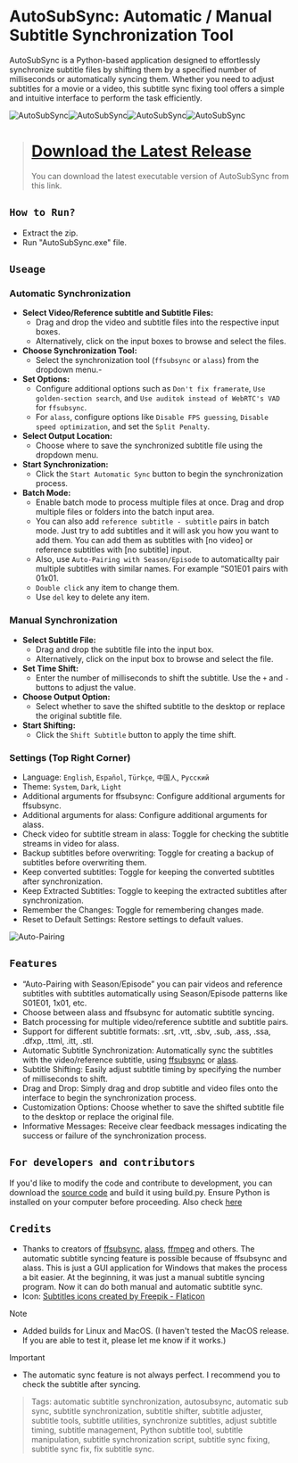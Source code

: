 # AutoSubSync: Automatic / Manual Subtitle Synchronization Tool
AutoSubSync is a Python-based application designed to effortlessly synchronize subtitle files by shifting them by a specified number of milliseconds or automatically syncing them. Whether you need to adjust subtitles for a movie or a video, this subtitle sync fixing tool offers a simple and intuitive interface to perform the task efficiently.

<img title="AutoSubSync" src='images/AutoSubSync1.png'><img title="AutoSubSync" src='images/AutoSubSync2.png'><img title="AutoSubSync" src='images/AutoSubSync3.png'><img title="AutoSubSync" src='images/AutoSubSync4.png'>

> # [Download the Latest Release](https://github.com/denizsafak/AutoSubSync/releases/latest)
> You can download the latest executable version of AutoSubSync from this link.

## `How to Run?`
- Extract the zip.
- Run "AutoSubSync.exe" file.

## `Useage`
### Automatic Synchronization
- **Select Video/Reference subtitle and Subtitle Files:**
   - Drag and drop the video and subtitle files into the respective input boxes.
   - Alternatively, click on the input boxes to browse and select the files.
- **Choose Synchronization Tool:**
   - Select the synchronization tool (`ffsubsync` or `alass`) from the dropdown menu.-
- **Set Options:**
   - Configure additional options such as `Don't fix framerate`, `Use golden-section search`, and `Use auditok instead of WebRTC's VAD` for `ffsubsync`.
   - For `alass`, configure options like `Disable FPS guessing`, `Disable speed optimization`, and set the `Split Penalty`.
- **Select Output Location:**
   - Choose where to save the synchronized subtitle file using the dropdown menu.
- **Start Synchronization:**
   - Click the `Start Automatic Sync` button to begin the synchronization process.
- **Batch Mode:**
   - Enable batch mode to process multiple files at once. Drag and drop multiple files or folders into the batch input area.
   - You can also add `reference subtitle - subtitle` pairs in batch mode. Just try to add subtitles and it will ask you how you want to add them. You can add them as subtitles with [no video] or reference subtitles with [no subtitle] input.
   - Also, use `Auto-Pairing with Season/Episode` to automaticallty pair multiple subtitles with similar names. For example “S01E01 pairs with 01x01.
   - `Double click` any item to change them.
   - Use `del` key to delete any item.
     
### Manual Synchronization
- **Select Subtitle File:**
   - Drag and drop the subtitle file into the input box.
   - Alternatively, click on the input box to browse and select the file.
- **Set Time Shift:**
   - Enter the number of milliseconds to shift the subtitle. Use the `+` and `-` buttons to adjust the value.
- **Choose Output Option:**
   - Select whether to save the shifted subtitle to the desktop or replace the original subtitle file.
- **Start Shifting:**
   - Click the `Shift Subtitle` button to apply the time shift.
 
### Settings (Top Right Corner)
- Language: `English`, `Español`, `Türkçe`, `中国人`, `Русский`
- Theme: `System`, `Dark`, `Light`
- Additional arguments for ffsubsync: Configure additional arguments for ffsubsync.
- Additional arguments for alass: Configure additional arguments for alass.
- Check video for subtitle stream in alass: Toggle for checking the subtitle streams in video for alass.
- Backup subtitles before overwriting: Toggle for creating a backup of subtitles before overwriting them.
- Keep converted subtitles: Toggle for keeping the converted subtitles after synchronization.
- Keep Extracted Subtitles: Toggle to keeping the extracted subtitles after synchronization.
- Remember the Changes: Toggle for remembering changes made.
- Reset to Default Settings: Restore settings to default values.

<img title="Auto-Pairing" src='images/Auto-Pairing.png'>

## `Features`
- “Auto-Pairing with Season/Episode” you can pair videos and reference subtitles with subtitles automatically using Season/Episode patterns like S01E01, 1x01, etc.
- Choose between alass and ffsubsync for automatic subtitle syncing.
- Batch processing for multiple video/reference subtitle and subtitle pairs.
- Support for different subtitle formats: .srt, .vtt, .sbv, .sub, .ass, .ssa, .dfxp, .ttml, .itt, .stl.
- Automatic Subtitle Synchronization: Automatically sync the subtitles with the video/reference subtitle, using [ffsubsync](https://github.com/smacke/ffsubsync) or [alass](https://github.com/kaegi/alass).
- Subtitle Shifting: Easily adjust subtitle timing by specifying the number of milliseconds to shift.
- Drag and Drop: Simply drag and drop subtitle and video files onto the interface to begin the synchronization process.
- Customization Options: Choose whether to save the shifted subtitle file to the desktop or replace the original file.
- Informative Messages: Receive clear feedback messages indicating the success or failure of the synchronization process.

## `For developers and contributors`
If you'd like to modify the code and contribute to development, you can download the [source code](https://github.com/denizsafak/AutoSubSync/archive/refs/heads/main.zip) and build it using build.py. Ensure Python is installed on your computer before proceeding. Also check [here](https://github.com/denizsafak/AutoSubSync/blob/main/main/resources/README.md)

## `Credits`
- Thanks to creators of [ffsubsync](https://github.com/smacke/ffsubsync), [alass](https://github.com/kaegi/alass), [ffmpeg](https://www.ffmpeg.org/) and others. The automatic subtitle syncing feature is possible because of ffsubsync and alass. This is just a GUI application for Windows that makes the process a bit easier. At the beginning, it was just a manual subtitle syncing program. Now it can do both manual and automatic subtitle sync.
- Icon: [Subtitles icons created by Freepik - Flaticon](https://www.flaticon.com/free-icons/subtitles)

> [!NOTE]
> - Added builds for Linux and MacOS. (I haven't tested the MacOS release. If you are able to test it, please let me know if it works.)

> [!IMPORTANT]
> - The automatic sync feature is not always perfect. I recommend you to check the subtitle after syncing.

> Tags: automatic subtitle synchronization, autosubsync, automatic sub sync, subtitle synchronization, subtitle shifter, subtitle adjuster, subtitle tools, subtitle utilities, synchronize subtitles, adjust subtitle timing, subtitle management, Python subtitle tool, subtitle manipulation, subtitle synchronization script, subtitle sync fixing, subtitle sync fix, fix subtitle sync.
